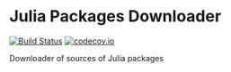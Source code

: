 # Julia Packages Downloader

[![Build Status](https://github.com/julbinb/JuliaPkgDownloader.jl/workflows/CI/badge.svg)](https://github.com/julbinb/JuliaPkgDownloader.jl/actions?query=workflow%3ACI+branch%3Amain)
[![codecov.io](http://codecov.io/github/julbinb/JuliaPkgDownloader.jl/coverage.svg?branch=main)](http://codecov.io/github/julbinb/JuliaPkgDownloader.jl?branch=main)


Downloader of sources of Julia packages
